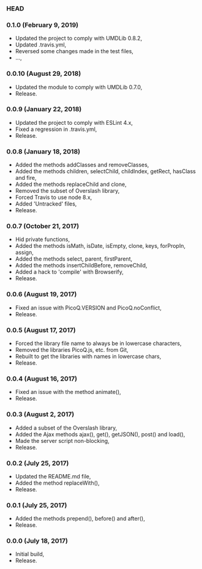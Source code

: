 ### HEAD

### 0.1.0 (February 9, 2019)

  * Updated the project to comply with UMDLib 0.8.2,
  * Updated .travis.yml,
  * Reversed some changes made in the test files,
  * ...,


### 0.0.10 (August 29, 2018)

  * Updated the module to comply with UMDLib 0.7.0,
  * Release.


### 0.0.9 (January 22, 2018)

  * Updated the project to comply with ESLint 4.x,
  * Fixed a regression in .travis.yml,
  * Release.


### 0.0.8 (January 18, 2018)

  * Added the methods addClasses and removeClasses,
  * Added the methods children, selectChild, childIndex, getRect, hasClass and fire,
  * Added the methods replaceChild and clone,
  * Removed the subset of Overslash library,
  * Forced Travis to use node 8.x,
  * Added 'Untracked' files,
  * Release.


### 0.0.7 (October 21, 2017)

  * Hid private functions,
  * Added the methods isMath, isDate, isEmpty, clone, keys, forPropIn, assign,
  * Added the methods select, parent, firstParent,
  * Added the methods insertChildBefore, removeChild,
  * Added a hack to 'compile' with Browserify,
  * Release.


### 0.0.6 (August 19, 2017)

  * Fixed an issue with PicoQ.VERSION and PicoQ.noConflict,
  * Release.


### 0.0.5 (August 17, 2017)

  * Forced the library file name to always be in lowercase characters,
  * Removed the libraries PicoQ.js, etc. from Git,
  * Rebuilt to get the libraries with names in lowercase chars,
  * Release.


### 0.0.4 (August 16, 2017)

  * Fixed an issue with the method animate(),
  * Release.


### 0.0.3 (August 2, 2017)

  * Added a subset of the Overslash library,
  * Added the Ajax methods ajax(), get(), getJSON(), post() and load(),
  * Made the server script non-blocking,
  * Release.


### 0.0.2 (July 25, 2017)

  * Updated the README.md file,
  * Added the method replaceWith(),
  * Release.


### 0.0.1 (July 25, 2017)

  * Added the methods prepend(), before() and after(),
  * Release.


### 0.0.0 (July 18, 2017)

  * Initial build,
  * Release.
